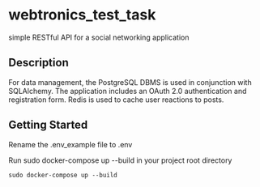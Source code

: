 # webtronics_test_task

simple RESTful API for a social networking application

## Description

For data management, the PostgreSQL DBMS is used in conjunction with SQLAlchemy. The application includes an OAuth 2.0 authentication and registration form. Redis is used to cache user reactions to posts.

## Getting Started

Rename the .env_example file to .env

Run sudo docker-compose up --build in your project root directory
```
sudo docker-compose up --build
```
